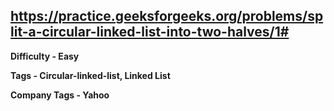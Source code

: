 ## https://practice.geeksforgeeks.org/problems/split-a-circular-linked-list-into-two-halves/1#

**Difficulty - Easy**

**Tags - Circular-linked-list, Linked List**

**Company Tags - Yahoo**
